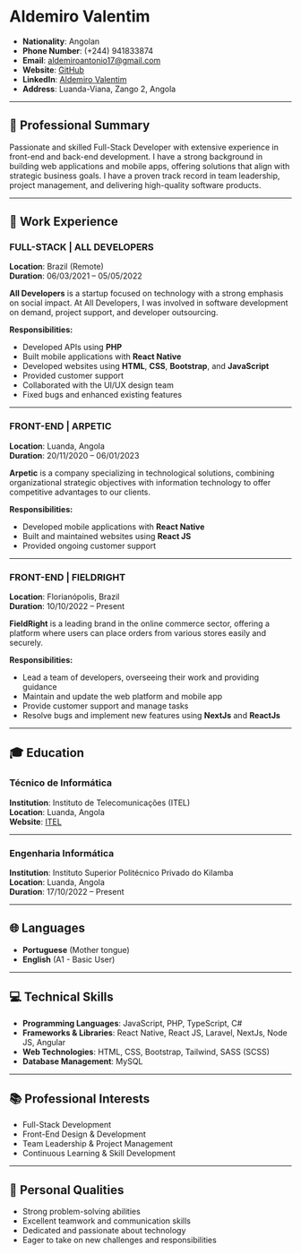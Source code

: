 # Aldemiro Valentim

- **Nationality**: Angolan
- **Phone Number**: (+244) 941833874
- **Email**: [aldemiroantonio17@gmail.com](mailto:aldemiroantonio17@gmail.com)
- **Website**: [GitHub](https://github.com/Aldemiro20/)
- **LinkedIn**: [Aldemiro Valentim](https://www.linkedin.com/in/aldemiro-valentim/)
- **Address**: Luanda-Viana, Zango 2, Angola

---

## 🌟 **Professional Summary**

Passionate and skilled Full-Stack Developer with extensive experience in front-end and back-end development. I have a strong background in building web applications and mobile apps, offering solutions that align with strategic business goals. I have a proven track record in team leadership, project management, and delivering high-quality software products.

---

## 💼 **Work Experience**

###  FULL-STACK | ALL DEVELOPERS
**Location**: Brazil (Remote)  
**Duration**: 06/03/2021 – 05/05/2022

**All Developers** is a startup focused on technology with a strong emphasis on social impact. At All Developers, I was involved in software development on demand, project support, and developer outsourcing.

**Responsibilities:**
- Developed APIs using **PHP**
- Built mobile applications with **React Native**
- Developed websites using **HTML**, **CSS**, **Bootstrap**, and **JavaScript**
- Provided customer support
- Collaborated with the UI/UX design team
- Fixed bugs and enhanced existing features

---

### FRONT-END | ARPETIC
**Location**: Luanda, Angola  
**Duration**: 20/11/2020 – 06/01/2023

**Arpetic** is a company specializing in technological solutions, combining organizational strategic objectives with information technology to offer competitive advantages to our clients.

**Responsibilities:**
- Developed mobile applications with **React Native**
- Built and maintained websites using **React JS**
- Provided ongoing customer support

---

### FRONT-END | FIELDRIGHT
**Location**: Florianópolis, Brazil  
**Duration**: 10/10/2022 – Present

**FieldRight** is a leading brand in the online commerce sector, offering a platform where users can place orders from various stores easily and securely.

**Responsibilities:**
- Lead a team of developers, overseeing their work and providing guidance
- Maintain and update the web platform and mobile app
- Provide customer support and manage tasks
- Resolve bugs and implement new features using **NextJs** and **ReactJs**

---

## 🎓 **Education**

### **Técnico de Informática**
**Institution**: Instituto de Telecomunicações (ITEL)  
**Location**: Luanda, Angola  
**Website**: [ITEL](https://www.itel.gov.ao/)

---

### **Engenharia Informática**
**Institution**: Instituto Superior Politécnico Privado do Kilamba  
**Location**: Luanda, Angola  
**Duration**: 17/10/2022 – Present

---

## 🌐 **Languages**

- **Portuguese** (Mother tongue)
- **English** (A1 - Basic User)

---

## 💻 **Technical Skills**

- **Programming Languages**: JavaScript, PHP, TypeScript, C#
- **Frameworks & Libraries**: React Native, React JS, Laravel, NextJs, Node JS, Angular
- **Web Technologies**: HTML, CSS, Bootstrap, Tailwind, SASS (SCSS)
- **Database Management**: MySQL

---

## 📚 **Professional Interests**

- Full-Stack Development
- Front-End Design & Development
- Team Leadership & Project Management
- Continuous Learning & Skill Development

---

## 🌱 **Personal Qualities**

- Strong problem-solving abilities
- Excellent teamwork and communication skills
- Dedicated and passionate about technology
- Eager to take on new challenges and responsibilities
